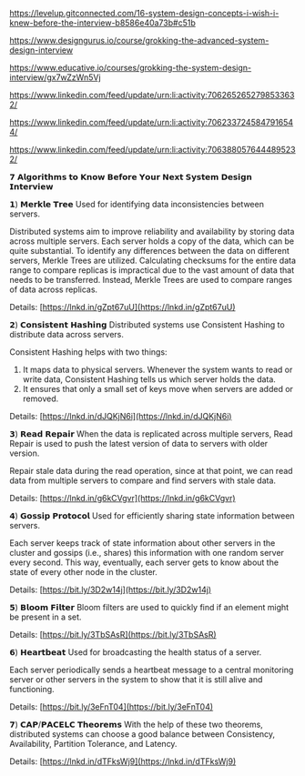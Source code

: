 https://levelup.gitconnected.com/16-system-design-concepts-i-wish-i-knew-before-the-interview-b8586e40a73b#c51b

https://www.designgurus.io/course/grokking-the-advanced-system-design-interview

https://www.educative.io/courses/grokking-the-system-design-interview/gx7wZzWn5Vj

https://www.linkedin.com/feed/update/urn:li:activity:7062652652798533632/

https://www.linkedin.com/feed/update/urn:li:activity:7062337245847916544/

https://www.linkedin.com/feed/update/urn:li:activity:7063880576444895232/

𝟳 𝗔𝗹𝗴𝗼𝗿𝗶𝘁𝗵𝗺𝘀 𝘁𝗼 𝗞𝗻𝗼𝘄 𝗕𝗲𝗳𝗼𝗿𝗲 𝗬𝗼𝘂𝗿 𝗡𝗲𝘅𝘁 𝗦𝘆𝘀𝘁𝗲𝗺 𝗗𝗲𝘀𝗶𝗴𝗻 𝗜𝗻𝘁𝗲𝗿𝘃𝗶𝗲𝘄

𝟭) 𝗠𝗲𝗿𝗸𝗹𝗲 𝗧𝗿𝗲𝗲
Used for identifying data inconsistencies between servers.

Distributed systems aim to improve reliability and availability by storing data across multiple servers. Each server holds a copy of the data, which can be quite substantial. To identify any differences between the data on different servers, Merkle Trees are utilized. Calculating checksums for the entire data range to compare replicas is impractical due to the vast amount of data that needs to be transferred. Instead, Merkle Trees are used to compare ranges of data across replicas.

Details: [https://lnkd.in/gZpt67uU](https://lnkd.in/gZpt67uU)

𝟮) 𝗖𝗼𝗻𝘀𝗶𝘀𝘁𝗲𝗻𝘁 𝗛𝗮𝘀𝗵𝗶𝗻𝗴
Distributed systems use Consistent Hashing to distribute data across servers.

Consistent Hashing helps with two things:

1. It maps data to physical servers. Whenever the system wants to read or write data, Consistent Hashing tells us which server holds the data.
2. It ensures that only a small set of keys move when servers are added or removed.

Details: [https://lnkd.in/dJQKjN6i](https://lnkd.in/dJQKjN6i)

𝟯) 𝗥𝗲𝗮𝗱 𝗥𝗲𝗽𝗮𝗶𝗿
When the data is replicated across multiple servers, Read Repair is used to push the latest version of data to servers with older version.

Repair stale data during the read operation, since at that point, we can read data from multiple servers to compare and find servers with stale data.

Details: [https://lnkd.in/g6kCVgvr](https://lnkd.in/g6kCVgvr)

𝟰) 𝗚𝗼𝘀𝘀𝗶𝗽 𝗣𝗿𝗼𝘁𝗼𝗰𝗼𝗹
Used for efficiently sharing state information between servers.

Each server keeps track of state information about other servers in the cluster and gossips (i.e., shares) this information with one random server every second. This way, eventually, each server gets to know about the state of every other node in the cluster.

Details: [https://bit.ly/3D2w14j](https://bit.ly/3D2w14j)

𝟱) 𝗕𝗹𝗼𝗼𝗺 𝗙𝗶𝗹𝘁𝗲𝗿
Bloom filters are used to quickly find if an element might be present in a set.

Details: [https://bit.ly/3TbSAsR](https://bit.ly/3TbSAsR)

𝟲) 𝗛𝗲𝗮𝗿𝘁𝗯𝗲𝗮𝘁
Used for broadcasting the health status of a server.

Each server periodically sends a heartbeat message to a central monitoring server or other servers in the system to show that it is still alive and functioning.

Details: [https://bit.ly/3eFnT04](https://bit.ly/3eFnT04)

𝟳) 𝗖𝗔𝗣/𝗣𝗔𝗖𝗘𝗟𝗖 𝗧𝗵𝗲𝗼𝗿𝗲𝗺𝘀
With the help of these two theorems, distributed systems can choose a good balance between Consistency, Availability, Partition Tolerance, and Latency.

Details: [https://lnkd.in/dTFksWj9](https://lnkd.in/dTFksWj9)
